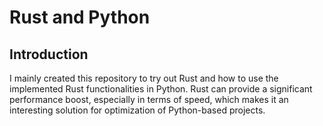 # Rust and Python

## Introduction

I mainly created this repository to try out Rust and how to use the implemented Rust functionalities in Python.
Rust can provide a significant performance boost, especially in terms of speed, which makes it an interesting
solution for optimization of Python-based projects.
